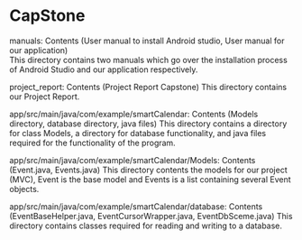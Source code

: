 # CapStone
manuals: Contents (User manual to install Android studio, User manual for our application)
<br />
                This directory contains two manuals which go over the installation process of Android Studio and our application respectively.    
                
project_report: Contents (Project Report Capstone)
                This directory contains our Project Report.
   
app/src/main/java/com/example/smartCalendar: Contents (Models directory, database directory, java files)
                This directory contains a directory for class Models, a directory for database functionality, and java files required for the functionality of the program.
                
app/src/main/java/com/example/smartCalendar/Models: Contents (Event.java, Events.java)
                This directory contents the models for our project (MVC), Event is the base model and Events is a list containing several Event objects.
                
 app/src/main/java/com/example/smartCalendar/database: Contents (EventBaseHelper.java, EventCursorWrapper.java, EventDbSceme.java)
                This directory contains classes required for reading and writing to a database.
